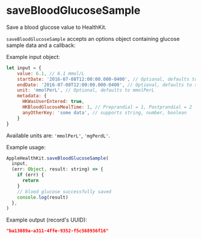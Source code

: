 # saveBloodGlucoseSample

Save a blood glucose value to HealthKit.

`saveBloodGlucoseSample` accepts an options object containing glucose sample data and a callback:

Example input object:

```javascript
let input = {
    value: 6.1, // 6.1 mmol/L
    startDate: '2016-07-08T12:00:00.000-0400', // Optional, defaults to now
    endDate: '2016-07-08T12:00:00.000-0400', // Optional, defaults to startDate
    unit: 'mmolPerL', // Optional, defaults to mmolPerL
    metadata: {
      HKWasUserEntered: true,
      HKBloodGlucoseMealTime: 1, // Preprandial = 1, Postprandial = 2
      anyOtherKey: 'some data', // supports string, number, boolean
    }
}
```

Available units are: `'mmolPerL'`, `'mgPerdL'`.

Example usage:

```javascript
AppleHealthKit.saveBloodGlucoseSample(
  input,
  (err: Object, result: string) => {
    if (err) {
      return
    }
    // blood glucose successfully saved
    console.log(result)
  },
)
```

Example output (record's UUID):

```json
"ba13089a-a311-4ffe-9352-f5c568936f16"
```
